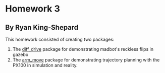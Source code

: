 # Homework 3
## By Ryan King-Shepard

This homework consisted of creating two packages: 
1. The [diff_drive](diff_drive/README.md) package for demonstrating madbot's reckless flips in gazebo
2. The [arm_move](arm_move/README.md) package for demonstrating trajectory planning with the PX100 in simulation and reality. 